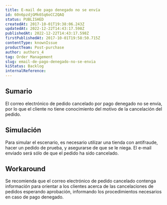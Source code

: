 ```yaml
---
title: E-mail de pago denegado no se envía
id: 60n6pzdjGMk6Sq6oCC2QAQ
status: PUBLISHED
createdAt: 2017-10-01T19:38:06.243Z
updatedAt: 2022-12-22T14:43:17.598Z
publishedAt: 2022-12-22T14:43:17.598Z
firstPublishedAt: 2017-10-01T19:58:50.715Z
contentType: knownIssue
productTeam: Post-purchase
author: authors_4
tag: Order Management
slug: email-de-pago-denegado-no-se-envia
kiStatus: Backlog
internalReference: 
---
```


## Sumario

El correo electrónico de pedido cancelado por pago denegado no se envía, por lo que el cliente no tiene conocimiento del motivo de la cancelación del pedido.

## Simulación

Para simular el escenario, es necesario utilizar una tienda con antifraude, hacer un pedido de prueba, y asegurarse de que se le niega. El e-mail enviado será sólo de que el pedido ha sido cancelado.

## Workaround

Se recomienda que el correo electrónico de pedido cancelado contenga información para orientar a los clientes acerca de las cancelaciones de pedidos esperando aprobación, informando los procedimientos necesarios en caso de pago denegado.

